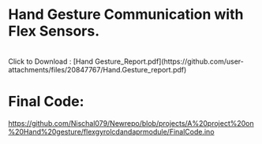 # Hand Gesture Communication with Flex Sensors.
<br>
Click to Download :
[Hand Gesture_Report.pdf](https://github.com/user-attachments/files/20847767/Hand.Gesture_report.pdf)


# Final Code: 
https://github.com/Nischal079/Newrepo/blob/projects/A%20project%20on%20Hand%20gesture/flexgyrolcdandaprmodule/FinalCode.ino
